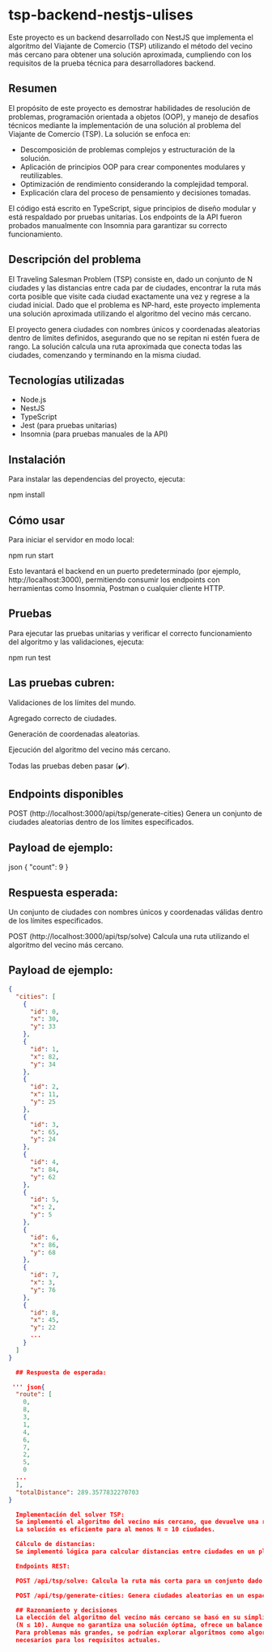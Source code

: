   # tsp-backend-nestjs-ulises

  Este proyecto es un backend desarrollado con NestJS que implementa el algoritmo del Viajante de Comercio (TSP) utilizando el método del vecino más cercano para obtener una solución aproximada, cumpliendo con los requisitos de la prueba técnica para desarrolladores backend.

  ## Resumen

  El propósito de este proyecto es demostrar habilidades de resolución de problemas, programación orientada a objetos (OOP), y manejo de desafíos técnicos mediante la implementación de una solución al problema del Viajante de Comercio (TSP). La solución se enfoca en:

  - Descomposición de problemas complejos y estructuración de la solución.  
  - Aplicación de principios OOP para crear componentes modulares y reutilizables.  
  - Optimización de rendimiento considerando la complejidad temporal.  
  - Explicación clara del proceso de pensamiento y decisiones tomadas.

  El código está escrito en TypeScript, sigue principios de diseño modular y está respaldado por pruebas unitarias. Los endpoints de la API fueron probados manualmente con Insomnia para garantizar su correcto funcionamiento.

  ## Descripción del problema

  El Traveling Salesman Problem (TSP) consiste en, dado un conjunto de N ciudades y las distancias entre cada par de ciudades, encontrar la ruta más corta posible que visite cada ciudad exactamente una vez y regrese a la ciudad inicial. Dado que el problema es NP-hard, este proyecto implementa una solución aproximada utilizando el algoritmo del vecino más cercano.

  El proyecto genera ciudades con nombres únicos y coordenadas aleatorias dentro de límites definidos, asegurando que no se repitan ni estén fuera de rango. La solución calcula una ruta aproximada que conecta todas las ciudades, comenzando y terminando en la misma ciudad.

  ## Tecnologías utilizadas

  - Node.js  
  - NestJS  
  - TypeScript  
  - Jest (para pruebas unitarias)  
  - Insomnia (para pruebas manuales de la API)

  ## Instalación

  Para instalar las dependencias del proyecto, ejecuta:
  
  npm install

  ## Cómo usar
  Para iniciar el servidor en modo local:

  npm run start

  Esto levantará el backend en un puerto predeterminado (por ejemplo, http://localhost:3000), permitiendo consumir los endpoints con herramientas como Insomnia, Postman o cualquier cliente HTTP.

  ## Pruebas

  Para ejecutar las pruebas unitarias y verificar el correcto funcionamiento del algoritmo y las validaciones, ejecuta:

  npm run test

  ## Las pruebas cubren:

  Validaciones de los límites del mundo.

  Agregado correcto de ciudades.

  Generación de coordenadas aleatorias.

  Ejecución del algoritmo del vecino más cercano.

  Todas las pruebas deben pasar (✔️).

  ## Endpoints disponibles

  POST (http://localhost:3000/api/tsp/generate-cities)
  Genera un conjunto de ciudades aleatorias dentro de los límites especificados.

  ## Payload de ejemplo:

  json
  {
  "count": 9
  }

  ## Respuesta esperada:

  Un conjunto de ciudades con nombres únicos y coordenadas válidas dentro de los límites especificados.

  POST (http://localhost:3000/api/tsp/solve)
  Calcula una ruta utilizando el algoritmo del vecino más cercano.

## Payload de ejemplo:

```json
{
  "cities": [
    {
      "id": 0,
      "x": 30,
      "y": 33
    },
    {
      "id": 1,
      "x": 82,
      "y": 34
    },
    {
      "id": 2,
      "x": 11,
      "y": 25
    },
    {
      "id": 3,
      "x": 65,
      "y": 24
    },
    {
      "id": 4,
      "x": 84,
      "y": 62
    },
    {
      "id": 5,
      "x": 2,
      "y": 5
    },
    {
      "id": 6,
      "x": 86,
      "y": 68
    },
    {
      "id": 7,
      "x": 3,
      "y": 76
    },
    {
      "id": 8,
      "x": 45,
      "y": 22
      ...
    }
  ]
}

  ## Respuesta de esperada:

 ''' json{
  "route": [
    0,
    8,
    3,
    1,
    4,
    6,
    7,
    2,
    5,
    0
  ...
  ],
  "totalDistance": 289.3577832270703
}

  Implementación del solver TSP:
  Se implementó el algoritmo del vecino más cercano, que devuelve una ruta ordenada de ciudades y la distancia total.
  La solución es eficiente para al menos N = 10 ciudades.

  Cálculo de distancias:
  Se implementó lógica para calcular distancias entre ciudades en un plano 2D utilizando coordenadas.

  Endpoints REST:

  POST /api/tsp/solve: Calcula la ruta más corta para un conjunto dado de ciudades.

  POST /api/tsp/generate-cities: Genera ciudades aleatorias en un espacio 2D acotado.

  ## Razonamiento y decisiones
  La elección del algoritmo del vecino más cercano se basó en su simplicidad y buen desempeño para problemas pequeños
  (N ≤ 10). Aunque no garantiza una solución óptima, ofrece un balance razonable entre eficiencia y calidad de la solución.
  Para problemas más grandes, se podrían explorar algoritmos como algoritmos genéticos o branch and bound, pero no fueron
  necesarios para los requisitos actuales.
